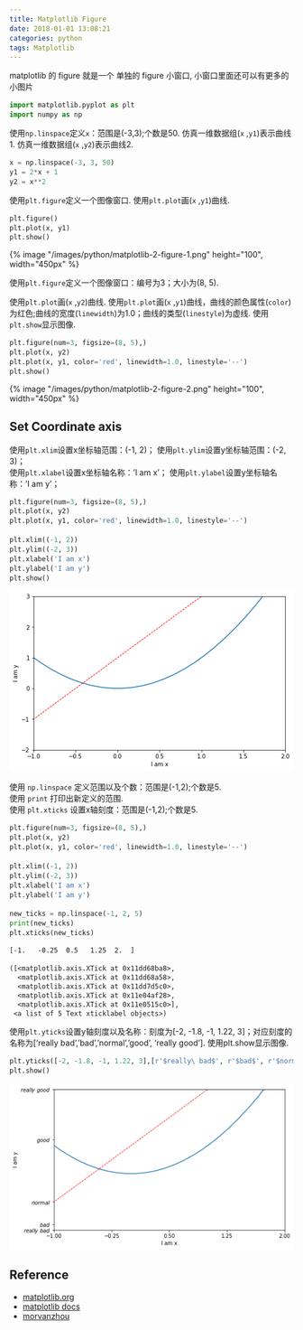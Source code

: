 ```yaml
---
title: Matplotlib Figure
date: 2018-01-01 13:08:21
categories: python
tags: Matplotlib
---
```


matplotlib 的 figure 就是一个 单独的 figure 小窗口, 小窗口里面还可以有更多的小图片

<!-- more -->

```python
import matplotlib.pyplot as plt
import numpy as np
```

使用`np.linspace`定义`x`：范围是(-3,3);个数是50. 仿真一维数据组(`x` ,`y1`)表示曲线1. 仿真一维数据组(`x` ,`y2`)表示曲线2.

```python
x = np.linspace(-3, 3, 50)
y1 = 2*x + 1
y2 = x**2
```

使用`plt.figure`定义一个图像窗口. 使用`plt.plot`画(`x` ,`y1`)曲线.

```python
plt.figure()
plt.plot(x, y1)
plt.show()
```

<div class="limg1">
{% image "/images/python/matplotlib-2-figure-1.png" height="100", width="450px" %}
</div>

使用`plt.figure`定义一个图像窗口：编号为3；大小为(8, 5). 

使用`plt.plot`画(`x` ,`y2`)曲线. 
使用`plt.plot`画(`x` ,`y1`)曲线，曲线的颜色属性(`color`)为红色;曲线的宽度(`linewidth`)为1.0；曲线的类型(`linestyle`)为虚线. 使用`plt.show`显示图像.

```python
plt.figure(num=3, figsize=(8, 5),)
plt.plot(x, y2)
plt.plot(x, y1, color='red', linewidth=1.0, linestyle='--')
plt.show()
```

<div class="limg1">
{% image "/images/python/matplotlib-2-figure-2.png" height="100", width="450px" %}
</div>

## Set Coordinate axis

使用`plt.xlim`设置x坐标轴范围：(-1, 2)； 使用`plt.ylim`设置y坐标轴范围：(-2, 3)；   
使用`plt.xlabel`设置x坐标轴名称：’I am x’； 使用`plt.ylabel`设置y坐标轴名称：’I am y’；


```python
plt.figure(num=3, figsize=(8, 5),)
plt.plot(x, y2)
plt.plot(x, y1, color='red', linewidth=1.0, linestyle='--')

plt.xlim((-1, 2))
plt.ylim((-2, 3))
plt.xlabel('I am x')
plt.ylabel('I am y')
plt.show()
```

![output_9_0.png][img3]

使用 `np.linspace` 定义范围以及个数：范围是(-1,2);个数是5.   
使用 `print` 打印出新定义的范围.    
使用 `plt.xticks` 设置x轴刻度：范围是(-1,2);个数是5.   


```python
plt.figure(num=3, figsize=(8, 5),)
plt.plot(x, y2)
plt.plot(x, y1, color='red', linewidth=1.0, linestyle='--')

plt.xlim((-1, 2))
plt.ylim((-2, 3))
plt.xlabel('I am x')
plt.ylabel('I am y')

new_ticks = np.linspace(-1, 2, 5)
print(new_ticks)
plt.xticks(new_ticks)
```

    [-1.   -0.25  0.5   1.25  2.  ]

    ([<matplotlib.axis.XTick at 0x11dd68ba8>,
      <matplotlib.axis.XTick at 0x11dd68a58>,
      <matplotlib.axis.XTick at 0x11dd7d5c0>,
      <matplotlib.axis.XTick at 0x11e04af28>,
      <matplotlib.axis.XTick at 0x11e0515c0>],
     <a list of 5 Text xticklabel objects>)

使用`plt.yticks`设置y轴刻度以及名称：刻度为[-2, -1.8, -1, 1.22, 3]；对应刻度的名称为[‘really bad’,’bad’,’normal’,’good’, ‘really good’]. 使用plt.show显示图像.


```python
plt.yticks([-2, -1.8, -1, 1.22, 3],[r'$really\ bad$', r'$bad$', r'$normal$', r'$good$', r'$really\ good$'])
plt.show()
```

![output_13_0.png][img4]

[img1]: /images/python/matplotlib-2-figure-1.png
[img2]: /images/python/matplotlib-2-figure-2.png
[img3]: /images/python/matplotlib-2-figure-3-output_9_0.png
[img4]: /images/python/matplotlib-2-figure-4-output_13_0.png

## Reference

- [matplotlib.org][1]
- [matplotlib docs][2]
- [morvanzhou][3]

[1]: https://matplotlib.org/
[2]: https://matplotlib.org/contents.html
[3]: https://morvanzhou.github.io



